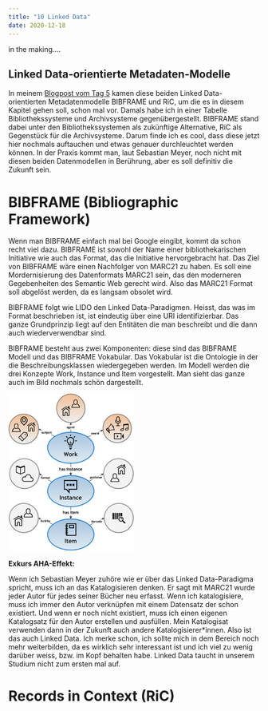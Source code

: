 ```yaml
---
title: "10 Linked Data"
date: 2020-12-18
---
```


in the making....





## Linked Data-orientierte Metadaten-Modelle

In meinem [Blogpost vom Tag 5](https://stemorit.github.io/BAIN-Lerntagebuch/2020/10/16/Tag-5.html) kamen diese beiden Linked Data-orientierten Metadatenmodelle BIBFRAME und RiC, um die es in diesem Kapitel gehen soll, schon mal vor. Damals habe ich in einer Tabelle Bibliothekssysteme und Archivsysteme gegenübergestellt. BIBFRAME stand dabei unter den Bibliothekssystemen als zukünftige Alternative, RiC als Gegenstück für die Archivsysteme. Darum finde ich es cool, dass diese jetzt hier nochmals auftauchen und etwas genauer durchleuchtet werden können. In der Praxis kommt man, laut Sebastian Meyer, noch nicht mit diesen beiden Datenmodellen in Berührung, aber es soll definitiv die Zukunft sein.

# BIBFRAME (Bibliographic Framework)
Wenn man BIBFRAME einfach mal bei Google eingibt, kommt da schon recht viel dazu.
BIBFRAME ist sowohl der Name einer bibliothekarischen Initiative wie auch das Format, das die Initiative hervorgebracht hat. 
Das Ziel von BIBFRAME wäre  einen Nachfolger von MARC21 zu haben. Es soll eine Mordernisierung des Datenformats MARC21 sein, das den moderneren Gegebenheiten des Semantic Web gerecht wird. Also das MARC21 Format soll abgelöst werden, da es langsam obsolet wird. 


BIBFRAME folgt wie LIDO den Linked Data-Paradigmen. Heisst, das was im Format beschrieben ist, ist eindeutig über eine URI identifizierbar. Das ganze Grundprinzip liegt auf den Entitäten die man beschreibt und die dann auch wiederverwendbar sind.


BIBFRAME besteht aus zwei Komponenten: diese sind das BIBFRAME Modell und das BIBFRAME Vokabular. Das Vokabular ist die Ontologie in der die Beschreibungsklassen wiedergegeben werden. Im Modell werden die drei Konzepte Work, Instance und Item vorgestellt. Man sieht das ganze auch im Bild nochmals schön dargestellt. 

<img alt="BIBFRAME" src="https://github.com/stemorit/BAIN-Lerntagebuch/blob/master/_posts/img013%20BIBFRAME.jpg?raw=true" width="50%"/>


**Exkurs AHA-Effekt:**

Wenn ich Sebastian Meyer zuhöre wie er über das Linked Data-Paradigma spricht, muss ich an das Katalogisieren denken. Er sagt mit MARC21 wurde jeder Autor für jedes seiner Bücher neu erfasst. Wenn ich katalogisiere, muss ich immer den Autor verknüpfen mit einem Datensatz der schon existiert. Und wenn er noch nicht existiert, muss ich einen eigenen Katalogsatz für den Autor erstellen und ausfüllen. Mein Katalogisat verwenden dann in der Zukunft auch andere Katalogisierer\*innen. Also ist das auch Linked Data. Ich merke schon, ich sollte mich in dem Bereich noch mehr weiterbilden, da es wirklich sehr interessant ist und ich viel zu wenig darüber weiss, bzw. im Kopf behalten habe. Linked Data taucht in unserem Studium nicht zum ersten mal auf. 


# Records in Context (RiC)

